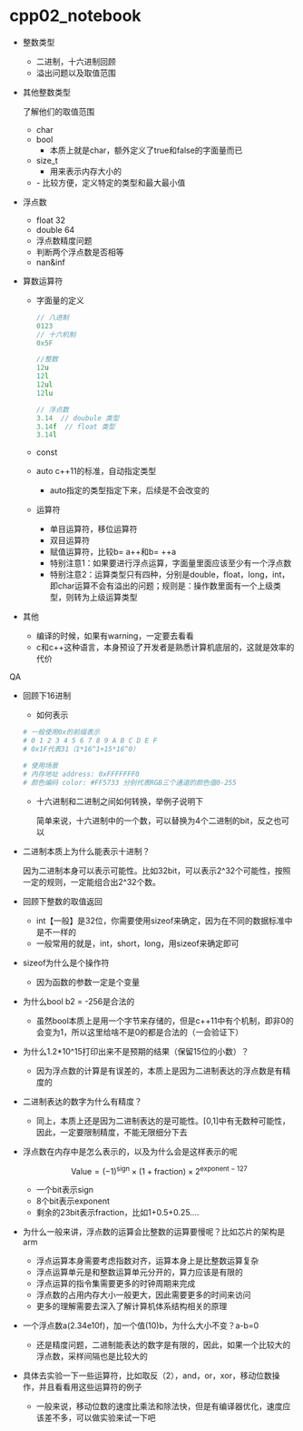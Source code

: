 # cpp02_notebook

- 整数类型
    - 二进制，十六进制回顾
    - 溢出问题以及取值范围
- 其他整数类型
    
    了解他们的取值范围
    
    - char
    - bool
        - 本质上就是char，额外定义了true和false的字面量而已
    - size_t
        - 用来表示内存大小的
    - <cstdint>
        - 比较方便，定义特定的类型和最大最小值

- 浮点数
    - float 32
    - double 64
    - 浮点数精度问题
    - 判断两个浮点数是否相等
    - nan&inf

- 算数运算符
    - 字面量的定义
        
        ```cpp
        // 八进制
        0123
        // 十六机制
        0x5F
        
        //整数
        12u
        12l
        12ul
        12lu
        
        // 浮点数
        3.14  // doubule 类型
        3.14f  // float 类型
        3.14l
        
        ```
        
    - const
    - auto c++11的标准，自动指定类型
        - auto指定的类型指定下来，后续是不会改变的
    - 运算符
        - 单目运算符，移位运算符
        - 双目运算符
        - 赋值运算符，比较b= a++和b= ++a
        - 特别注意1：如果要进行浮点运算，字面量里面应该至少有一个浮点数
        - 特别注意2：运算类型只有四种，分别是double，float，long，int，即char运算不会有溢出的问题；规则是：操作数里面有一个上级类型，则转为上级运算类型

- 其他
    - 编译的时候，如果有warning，一定要去看看
    - c和c++这种语言，本身预设了开发者是熟悉计算机底层的，这就是效率的代价

QA

- 回顾下16进制
    - 如何表示
    
    ```bash
    # 一般使用0x的前缀表示
    # 0 1 2 3 4 5 6 7 8 9 A B C D E F
    # 0x1F代表31（1*16^1+15*16^0）
    
    # 使用场景
    # 内存地址 address: 0xFFFFFFF0
    # 颜色编码 color: #FF5733 分别代表RGB三个通道的颜色值0-255
    ```
    
    - 十六进制和二进制之间如何转换，举例子说明下
        
        简单来说，十六进制中的一个数，可以替换为4个二进制的bit，反之也可以
        

- 二进制本质上为什么能表示十进制？
    
    因为二进制本身可以表示可能性。比如32bit，可以表示2^32个可能性，按照一定的规则，一定能组合出2^32个数。
    

- 回顾下整数的取值返回
    - int【一般】是32位，你需要使用sizeof来确定，因为在不同的数据标准中是不一样的
    - 一般常用的就是，int，short，long，用sizeof来确定即可

- sizeof为什么是个操作符
    - 因为函数的参数一定是个变量

- 为什么bool b2 = -256是合法的
    - 虽然bool本质上是用一个字节来存储的，但是c++11中有个机制，即非0的会变为1，所以这里给啥不是0的都是合法的（一会验证下）

- 为什么1.2*10^15打印出来不是预期的结果（保留15位的小数）？
    - 因为浮点数的计算是有误差的，本质上是因为二进制表达的浮点数是有精度的

- 二进制表达的数字为什么有精度？
    - 同上，本质上还是因为二进制表达的是可能性。[0,1]中有无数种可能性，因此，一定要限制精度，不能无限细分下去

- 浮点数在内存中是怎么表示的，以及为什么会是这样表示的呢
    
    $$
    \text{Value} = (-1)^{\text{sign}} \times (1 + \text{fraction}) \times 2^{\text{exponent} - 127}
    $$
    
    - 一个bit表示sign
    - 8个bit表示exponent
    - 剩余的23bit表示fraction，比如1+0.5+0.25….

- 为什么一般来讲，浮点数的运算会比整数的运算要慢呢？比如芯片的架构是arm
    - 浮点运算本身需要考虑指数对齐，运算本身上是比整数运算复杂
    - 浮点运算单元是和整数运算单元分开的，算力应该是有限的
    - 浮点运算的指令集需要更多的时钟周期来完成
    - 浮点数的占用内存大小一般更大，因此需要更多的时间来访问
    - 更多的理解需要去深入了解计算机体系结构相关的原理

- 一个浮点数a(2.34e10f)，加一个值(10)b，为什么大小不变？a-b=0
    - 还是精度问题，二进制能表达的数字是有限的，因此，如果一个比较大的浮点数，采样间隔也是比较大的

- 具体去实验一下一些运算符，比如取反（2），and，or，xor，移动位数操作，并且看看用这些运算符的例子
    - 一般来说，移动位数的速度比乘法和除法快，但是有编译器优化，速度应该差不多，可以做实验来试一下吧